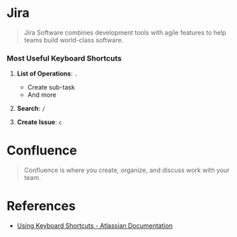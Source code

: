 # Jira
> Jira Software combines development tools with agile features to help teams build world-class software.

### Most Useful Keyboard Shortcuts

1. **List of Operations**: `.`
	- Create sub-task
	- And more

1. **Search**: `/`
1. **Create Issue**: `c`


# Confluence
> Confluence is where you create, organize, and discuss work with your team.


# References

- [Using Keyboard Shortcuts - Atlassian Documentation](https://confluence.atlassian.com/agile066/jira-agile-user-s-guide/using-keyboard-shortcuts)
